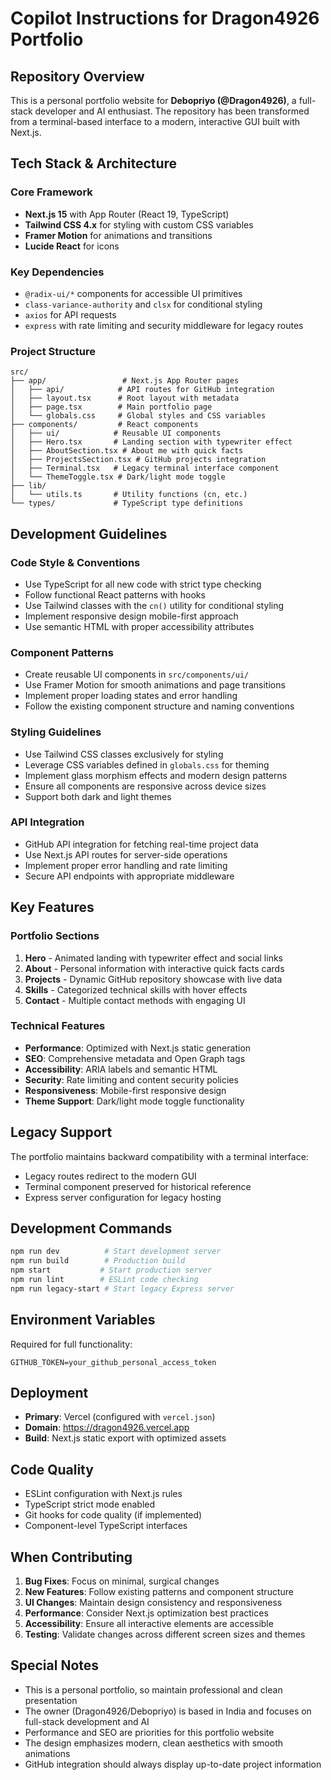 # Copilot Instructions for Dragon4926 Portfolio

## Repository Overview

This is a personal portfolio website for **Debopriyo (@Dragon4926)**, a full-stack developer and AI enthusiast. The repository has been transformed from a terminal-based interface to a modern, interactive GUI built with Next.js.

## Tech Stack & Architecture

### Core Framework
- **Next.js 15** with App Router (React 19, TypeScript)
- **Tailwind CSS 4.x** for styling with custom CSS variables
- **Framer Motion** for animations and transitions
- **Lucide React** for icons

### Key Dependencies
- `@radix-ui/*` components for accessible UI primitives
- `class-variance-authority` and `clsx` for conditional styling
- `axios` for API requests
- `express` with rate limiting and security middleware for legacy routes

### Project Structure
```
src/
├── app/                 # Next.js App Router pages
│   ├── api/            # API routes for GitHub integration
│   ├── layout.tsx      # Root layout with metadata
│   ├── page.tsx        # Main portfolio page
│   └── globals.css     # Global styles and CSS variables
├── components/         # React components
│   ├── ui/            # Reusable UI components
│   ├── Hero.tsx       # Landing section with typewriter effect
│   ├── AboutSection.tsx # About me with quick facts
│   ├── ProjectsSection.tsx # GitHub projects integration
│   ├── Terminal.tsx   # Legacy terminal interface component
│   └── ThemeToggle.tsx # Dark/light mode toggle
├── lib/
│   └── utils.ts       # Utility functions (cn, etc.)
└── types/             # TypeScript type definitions
```

## Development Guidelines

### Code Style & Conventions
- Use TypeScript for all new code with strict type checking
- Follow functional React patterns with hooks
- Use Tailwind classes with the `cn()` utility for conditional styling
- Implement responsive design mobile-first approach
- Use semantic HTML with proper accessibility attributes

### Component Patterns
- Create reusable UI components in `src/components/ui/`
- Use Framer Motion for smooth animations and page transitions
- Implement proper loading states and error handling
- Follow the existing component structure and naming conventions

### Styling Guidelines
- Use Tailwind CSS classes exclusively for styling
- Leverage CSS variables defined in `globals.css` for theming
- Implement glass morphism effects and modern design patterns
- Ensure all components are responsive across device sizes
- Support both dark and light themes

### API Integration
- GitHub API integration for fetching real-time project data
- Use Next.js API routes for server-side operations
- Implement proper error handling and rate limiting
- Secure API endpoints with appropriate middleware

## Key Features

### Portfolio Sections
1. **Hero** - Animated landing with typewriter effect and social links
2. **About** - Personal information with interactive quick facts cards
3. **Projects** - Dynamic GitHub repository showcase with live data
4. **Skills** - Categorized technical skills with hover effects
5. **Contact** - Multiple contact methods with engaging UI

### Technical Features
- **Performance**: Optimized with Next.js static generation
- **SEO**: Comprehensive metadata and Open Graph tags
- **Accessibility**: ARIA labels and semantic HTML
- **Security**: Rate limiting and content security policies
- **Responsiveness**: Mobile-first responsive design
- **Theme Support**: Dark/light mode toggle functionality

## Legacy Support

The portfolio maintains backward compatibility with a terminal interface:
- Legacy routes redirect to the modern GUI
- Terminal component preserved for historical reference
- Express server configuration for legacy hosting

## Development Commands

```bash
npm run dev          # Start development server
npm run build        # Production build
npm start           # Start production server
npm run lint        # ESLint code checking
npm run legacy-start # Start legacy Express server
```

## Environment Variables

Required for full functionality:
```
GITHUB_TOKEN=your_github_personal_access_token
```

## Deployment

- **Primary**: Vercel (configured with `vercel.json`)
- **Domain**: https://dragon4926.vercel.app
- **Build**: Next.js static export with optimized assets

## Code Quality

- ESLint configuration with Next.js rules
- TypeScript strict mode enabled
- Git hooks for code quality (if implemented)
- Component-level TypeScript interfaces

## When Contributing

1. **Bug Fixes**: Focus on minimal, surgical changes
2. **New Features**: Follow existing patterns and component structure
3. **UI Changes**: Maintain design consistency and responsiveness
4. **Performance**: Consider Next.js optimization best practices
5. **Accessibility**: Ensure all interactive elements are accessible
6. **Testing**: Validate changes across different screen sizes and themes

## Special Notes

- This is a personal portfolio, so maintain professional and clean presentation
- The owner (Dragon4926/Debopriyo) is based in India and focuses on full-stack development and AI
- Performance and SEO are priorities for this portfolio website
- The design emphasizes modern, clean aesthetics with smooth animations
- GitHub integration should always display up-to-date project information